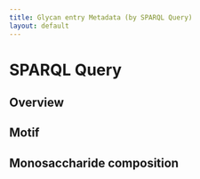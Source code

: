```yaml
---
title: Glycan entry Metadata (by SPARQL Query)  
layout: default
---
```


# SPARQL Query

## Overview

## Motif

## Monosaccharide composition
